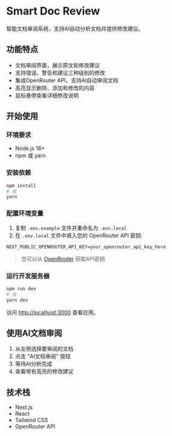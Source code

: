 # Smart Doc Review

智能文档审阅系统，支持AI自动分析文档并提供修改建议。

## 功能特点

- 文档审阅界面，展示原文和修改建议
- 支持错误、警告和建议三种级别的修改
- 集成OpenRouter API，支持AI自动审阅文档
- 高亮显示删除、添加和修改的内容
- 鼠标悬停查看详细修改说明

## 开始使用

### 环境要求

- Node.js 16+
- npm 或 yarn

### 安装依赖

```bash
npm install
# 或
yarn
```

### 配置环境变量

1. 复制 `.env.example` 文件并重命名为 `.env.local`
2. 在 `.env.local` 文件中填入您的 OpenRouter API 密钥:

```
NEXT_PUBLIC_OPENROUTER_API_KEY=your_openrouter_api_key_here
```

> 您可以从 [OpenRouter](https://openrouter.ai/keys) 获取API密钥

### 运行开发服务器

```bash
npm run dev
# 或
yarn dev
```

访问 [http://localhost:3000](http://localhost:3000) 查看应用。

## 使用AI文档审阅

1. 从左侧选择要审阅的文档
2. 点击 "AI文档审阅" 按钮
3. 等待AI分析完成
4. 查看带有高亮的修改建议

## 技术栈

- Next.js
- React
- Tailwind CSS
- OpenRouter API
